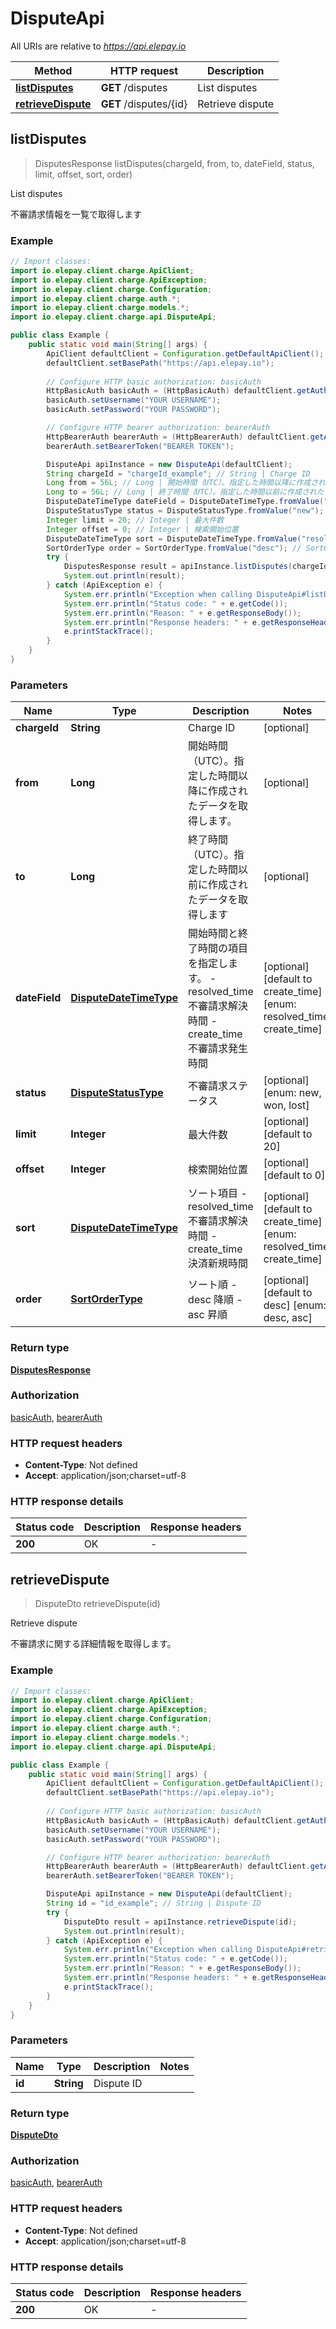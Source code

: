 # DisputeApi

All URIs are relative to *https://api.elepay.io*

| Method | HTTP request | Description |
|------------- | ------------- | -------------|
| [**listDisputes**](DisputeApi.md#listDisputes) | **GET** /disputes | List disputes |
| [**retrieveDispute**](DisputeApi.md#retrieveDispute) | **GET** /disputes/{id} | Retrieve dispute |



## listDisputes

> DisputesResponse listDisputes(chargeId, from, to, dateField, status, limit, offset, sort, order)

List disputes

不審請求情報を一覧で取得します

### Example

```java
// Import classes:
import io.elepay.client.charge.ApiClient;
import io.elepay.client.charge.ApiException;
import io.elepay.client.charge.Configuration;
import io.elepay.client.charge.auth.*;
import io.elepay.client.charge.models.*;
import io.elepay.client.charge.api.DisputeApi;

public class Example {
    public static void main(String[] args) {
        ApiClient defaultClient = Configuration.getDefaultApiClient();
        defaultClient.setBasePath("https://api.elepay.io");
        
        // Configure HTTP basic authorization: basicAuth
        HttpBasicAuth basicAuth = (HttpBasicAuth) defaultClient.getAuthentication("basicAuth");
        basicAuth.setUsername("YOUR USERNAME");
        basicAuth.setPassword("YOUR PASSWORD");

        // Configure HTTP bearer authorization: bearerAuth
        HttpBearerAuth bearerAuth = (HttpBearerAuth) defaultClient.getAuthentication("bearerAuth");
        bearerAuth.setBearerToken("BEARER TOKEN");

        DisputeApi apiInstance = new DisputeApi(defaultClient);
        String chargeId = "chargeId_example"; // String | Charge ID
        Long from = 56L; // Long | 開始時間（UTC）。指定した時間以降に作成されたデータを取得します。
        Long to = 56L; // Long | 終了時間（UTC）。指定した時間以前に作成されたデータを取得します
        DisputeDateTimeType dateField = DisputeDateTimeType.fromValue("resolved_time"); // DisputeDateTimeType | 開始時間と終了時間の項目を指定します。 - resolved_time 不審請求解決時間 - create_time 不審請求発生時間 
        DisputeStatusType status = DisputeStatusType.fromValue("new"); // DisputeStatusType | 不審請求ステータス
        Integer limit = 20; // Integer | 最大件数
        Integer offset = 0; // Integer | 検索開始位置
        DisputeDateTimeType sort = DisputeDateTimeType.fromValue("resolved_time"); // DisputeDateTimeType | ソート項目 - resolved_time 不審請求解決時間 - create_time 決済新規時間 
        SortOrderType order = SortOrderType.fromValue("desc"); // SortOrderType | ソート順 - desc 降順 - asc 昇順 
        try {
            DisputesResponse result = apiInstance.listDisputes(chargeId, from, to, dateField, status, limit, offset, sort, order);
            System.out.println(result);
        } catch (ApiException e) {
            System.err.println("Exception when calling DisputeApi#listDisputes");
            System.err.println("Status code: " + e.getCode());
            System.err.println("Reason: " + e.getResponseBody());
            System.err.println("Response headers: " + e.getResponseHeaders());
            e.printStackTrace();
        }
    }
}
```

### Parameters


| Name | Type | Description  | Notes |
|------------- | ------------- | ------------- | -------------|
| **chargeId** | **String**| Charge ID | [optional] |
| **from** | **Long**| 開始時間（UTC）。指定した時間以降に作成されたデータを取得します。 | [optional] |
| **to** | **Long**| 終了時間（UTC）。指定した時間以前に作成されたデータを取得します | [optional] |
| **dateField** | [**DisputeDateTimeType**](.md)| 開始時間と終了時間の項目を指定します。 - resolved_time 不審請求解決時間 - create_time 不審請求発生時間  | [optional] [default to create_time] [enum: resolved_time, create_time] |
| **status** | [**DisputeStatusType**](.md)| 不審請求ステータス | [optional] [enum: new, won, lost] |
| **limit** | **Integer**| 最大件数 | [optional] [default to 20] |
| **offset** | **Integer**| 検索開始位置 | [optional] [default to 0] |
| **sort** | [**DisputeDateTimeType**](.md)| ソート項目 - resolved_time 不審請求解決時間 - create_time 決済新規時間  | [optional] [default to create_time] [enum: resolved_time, create_time] |
| **order** | [**SortOrderType**](.md)| ソート順 - desc 降順 - asc 昇順  | [optional] [default to desc] [enum: desc, asc] |

### Return type

[**DisputesResponse**](DisputesResponse.md)

### Authorization

[basicAuth](../README.md#basicAuth), [bearerAuth](../README.md#bearerAuth)

### HTTP request headers

- **Content-Type**: Not defined
- **Accept**: application/json;charset=utf-8


### HTTP response details
| Status code | Description | Response headers |
|-------------|-------------|------------------|
| **200** | OK |  -  |


## retrieveDispute

> DisputeDto retrieveDispute(id)

Retrieve dispute

不審請求に関する詳細情報を取得します。

### Example

```java
// Import classes:
import io.elepay.client.charge.ApiClient;
import io.elepay.client.charge.ApiException;
import io.elepay.client.charge.Configuration;
import io.elepay.client.charge.auth.*;
import io.elepay.client.charge.models.*;
import io.elepay.client.charge.api.DisputeApi;

public class Example {
    public static void main(String[] args) {
        ApiClient defaultClient = Configuration.getDefaultApiClient();
        defaultClient.setBasePath("https://api.elepay.io");
        
        // Configure HTTP basic authorization: basicAuth
        HttpBasicAuth basicAuth = (HttpBasicAuth) defaultClient.getAuthentication("basicAuth");
        basicAuth.setUsername("YOUR USERNAME");
        basicAuth.setPassword("YOUR PASSWORD");

        // Configure HTTP bearer authorization: bearerAuth
        HttpBearerAuth bearerAuth = (HttpBearerAuth) defaultClient.getAuthentication("bearerAuth");
        bearerAuth.setBearerToken("BEARER TOKEN");

        DisputeApi apiInstance = new DisputeApi(defaultClient);
        String id = "id_example"; // String | Dispute ID
        try {
            DisputeDto result = apiInstance.retrieveDispute(id);
            System.out.println(result);
        } catch (ApiException e) {
            System.err.println("Exception when calling DisputeApi#retrieveDispute");
            System.err.println("Status code: " + e.getCode());
            System.err.println("Reason: " + e.getResponseBody());
            System.err.println("Response headers: " + e.getResponseHeaders());
            e.printStackTrace();
        }
    }
}
```

### Parameters


| Name | Type | Description  | Notes |
|------------- | ------------- | ------------- | -------------|
| **id** | **String**| Dispute ID | |

### Return type

[**DisputeDto**](DisputeDto.md)

### Authorization

[basicAuth](../README.md#basicAuth), [bearerAuth](../README.md#bearerAuth)

### HTTP request headers

- **Content-Type**: Not defined
- **Accept**: application/json;charset=utf-8


### HTTP response details
| Status code | Description | Response headers |
|-------------|-------------|------------------|
| **200** | OK |  -  |

